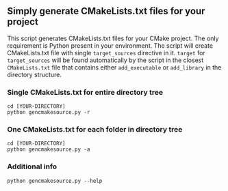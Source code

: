 Simply generate CMakeLists.txt files for your project
-----

This script generates CMakeLists.txt files for your CMake project. The only requirement is Python present in your environment.
The script will create CMakeLists.txt file with single `target_sources` directive in it. `target` for `target_sources` will
be found automatically by the script in the closest `CMakeLists.txt` file that contains either `add_executable` or `add_library` 
in the directory structure.

### Single CMakeLists.txt for entire directory tree

```
cd [YOUR-DIRECTORY]
python gencmakesource.py -r
```

### One CMakeLists.txt for each folder in directory tree

```
cd [YOUR-DIRECTORY]
python gencmakesource.py -a
```

### Additional info

```
python gencmakesource.py --help
```
